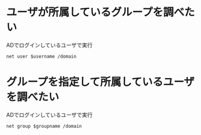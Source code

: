 # ユーザが所属しているグループを調べたい
ADでログインしているユーザで実行  
```
net user $username /domain
```

# グループを指定して所属しているユーザを調べたい
ADでログインしているユーザで実行  
```
net group $groupname /domain
```
